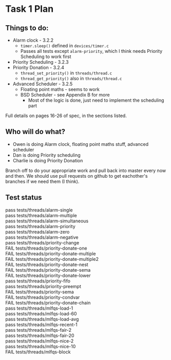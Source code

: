 Task 1 Plan
===========

Things to do:
-------------
* Alarm clock - 3.2.2
    * `timer.sleep()` defined in `devices/timer.c`
    * Passes all tests except `alarm-priority`, which I think needs Priority Scheduling to work first
* Priority Scheduling - 3.2.3
* Priority Donation - 3.2.4
    * `thread_set_priority()` in `threads/thread.c`
    * `thread_get_priority()` also in `threads/thread.c`
* Advanced Scheduler - 3.2.5
    * Floating point maths - seems to work
    * BSD Scheduler - see Appendix B for more
        * Most of the logic is done, just need to implement the scheduling part

Full details on pages 16-26 of spec, in the sections listed.

Who will do what?
-----------------
* Owen is doing Alarm clock, floating point maths stuff, advanced scheduler
* Dan is doing Priority scheduling
* Charlie is doing Priority Donation

Branch off to do your appropriate work and pull back into master every now and then. We should use pull requests on github to get eachother's branches if we need them (I think).

Test status
-----------

pass tests/threads/alarm-single  
pass tests/threads/alarm-multiple  
pass tests/threads/alarm-simultaneous  
pass tests/threads/alarm-priority  
pass tests/threads/alarm-zero  
pass tests/threads/alarm-negative  
pass tests/threads/priority-change  
FAIL tests/threads/priority-donate-one  
FAIL tests/threads/priority-donate-multiple  
FAIL tests/threads/priority-donate-multiple2  
FAIL tests/threads/priority-donate-nest  
FAIL tests/threads/priority-donate-sema  
FAIL tests/threads/priority-donate-lower  
pass tests/threads/priority-fifo  
pass tests/threads/priority-preempt  
FAIL tests/threads/priority-sema  
FAIL tests/threads/priority-condvar  
FAIL tests/threads/priority-donate-chain  
pass tests/threads/mlfqs-load-1  
pass tests/threads/mlfqs-load-60  
pass tests/threads/mlfqs-load-avg  
pass tests/threads/mlfqs-recent-1  
pass tests/threads/mlfqs-fair-2  
pass tests/threads/mlfqs-fair-20  
pass tests/threads/mlfqs-nice-2  
pass tests/threads/mlfqs-nice-10  
FAIL tests/threads/mlfqs-block  
